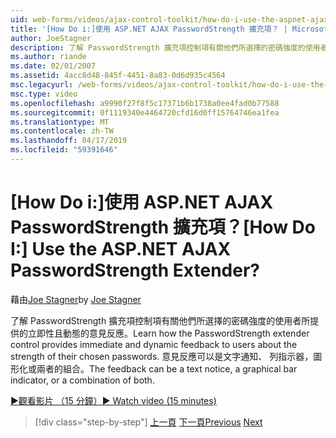 ```yaml
---
uid: web-forms/videos/ajax-control-toolkit/how-do-i-use-the-aspnet-ajax-passwordstrength-extender
title: '[How Do i:]使用 ASP.NET AJAX PasswordStrength 擴充項？ | Microsoft Docs'
author: JoeStagner
description: 了解 PasswordStrength 擴充項控制項有關他們所選擇的密碼強度的使用者所提供的立即性且動態的意見反應。 意見反應 c...
ms.author: riande
ms.date: 02/01/2007
ms.assetid: 4acc8d48-845f-4451-8a83-0d6d935c4564
msc.legacyurl: /web-forms/videos/ajax-control-toolkit/how-do-i-use-the-aspnet-ajax-passwordstrength-extender
msc.type: video
ms.openlocfilehash: a9990f27f8f5c17371b6b1738a0ee4fad0b77588
ms.sourcegitcommit: 0f1119340e4464720cfd16d0ff15764746ea1fea
ms.translationtype: MT
ms.contentlocale: zh-TW
ms.lasthandoff: 04/17/2019
ms.locfileid: "59391646"
---
```

# <a name="how-do-i-use-the-aspnet-ajax-passwordstrength-extender"></a><span data-ttu-id="51ee4-105">[How Do i:]使用 ASP.NET AJAX PasswordStrength 擴充項？</span><span class="sxs-lookup"><span data-stu-id="51ee4-105">[How Do I:] Use the ASP.NET AJAX PasswordStrength Extender?</span></span>

<span data-ttu-id="51ee4-106">藉由[Joe Stagner](https://github.com/JoeStagner)</span><span class="sxs-lookup"><span data-stu-id="51ee4-106">by [Joe Stagner](https://github.com/JoeStagner)</span></span>

<span data-ttu-id="51ee4-107">了解 PasswordStrength 擴充項控制項有關他們所選擇的密碼強度的使用者所提供的立即性且動態的意見反應。</span><span class="sxs-lookup"><span data-stu-id="51ee4-107">Learn how the PasswordStrength extender control provides immediate and dynamic feedback to users about the strength of their chosen passwords.</span></span> <span data-ttu-id="51ee4-108">意見反應可以是文字通知、 列指示器，圖形化或兩者的組合。</span><span class="sxs-lookup"><span data-stu-id="51ee4-108">The feedback can be a text notice, a graphical bar indicator, or a combination of both.</span></span>

[<span data-ttu-id="51ee4-109">&#9654;觀看影片 （15 分鐘）</span><span class="sxs-lookup"><span data-stu-id="51ee4-109">&#9654; Watch video (15 minutes)</span></span>](https://channel9.msdn.com/Blogs/ASP-NET-Site-Videos/how-do-i-use-the-aspnet-ajax-passwordstrength-extender)

> [!div class="step-by-step"]
> <span data-ttu-id="51ee4-110">[上一頁](how-do-i-use-the-aspnet-ajax-dropshadow-extender.md)
> [下一頁](how-do-i-get-started-with-the-aspnet-ajax-animation-extender-control.md)</span><span class="sxs-lookup"><span data-stu-id="51ee4-110">[Previous](how-do-i-use-the-aspnet-ajax-dropshadow-extender.md)
[Next](how-do-i-get-started-with-the-aspnet-ajax-animation-extender-control.md)</span></span>
